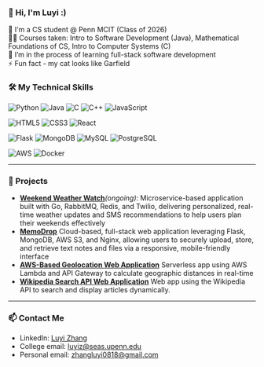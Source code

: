 ### 👋 Hi, I'm Luyi :)
🌱 I'm a CS student @ Penn MCIT (Class of 2026) \
👨‍💻 Courses taken: Intro to Software Development (Java), Mathematical Foundations of CS, Intro to Computer Systems (C) \
🔭 I’m in the process of learning full-stack software development \
⚡ Fun fact - my cat looks like Garfield 

### 🛠️ My Technical Skills

![Python](https://img.shields.io/badge/-Python-3776AB?style=for-the-badge&logo=python&logoColor=white)
![Java](https://img.shields.io/badge/-Java-007396?style=for-the-badge&logo=java&logoColor=white)
![C](https://img.shields.io/badge/-C-A8B9CC?style=for-the-badge&logo=c&logoColor=white)
![C++](https://img.shields.io/badge/-C++-00599C?style=for-the-badge&logo=c%2B%2B&logoColor=white)
![JavaScript](https://img.shields.io/badge/-JavaScript-F7DF1E?style=for-the-badge&logo=javascript&logoColor=black)

![HTML5](https://img.shields.io/badge/-HTML5-E34F26?style=for-the-badge&logo=html5&logoColor=white)
![CSS3](https://img.shields.io/badge/-CSS3-1572B6?style=for-the-badge&logo=css3)
![React](https://img.shields.io/badge/-React-61DAFB?style=for-the-badge&logo=react&logoColor=black)

![Flask](https://img.shields.io/badge/-Flask-000000?style=for-the-badge&logo=flask&logoColor=white)
![MongoDB](https://img.shields.io/badge/-MongoDB-47A248?style=for-the-badge&logo=mongodb&logoColor=white)
![MySQL](https://img.shields.io/badge/-MySQL-4479A1?style=for-the-badge&logo=mysql&logoColor=white)
![PostgreSQL](https://img.shields.io/badge/-PostgreSQL-336791?style=for-the-badge&logo=postgresql&logoColor=white)

![AWS](https://img.shields.io/badge/-AWS-232F3E?style=for-the-badge&logo=amazon-aws&logoColor=white)
![Docker](https://img.shields.io/badge/-Docker-2496ED?style=for-the-badge&logo=docker&logoColor=white)

---
 ### 🚀 Projects
- **[Weekend Weather Watch](https://github.com/luyiZhang818/Weekend-Weather-Watch)**_(ongoing)_: Microservice-based application built with Go, RabbitMQ, Redis, and Twilio, delivering personalized, real-time weather updates and SMS recommendations to help users plan their weekends effectively
- **[MemoDrop](https://github.com/luyiZhang818/MemoDrop)**  Cloud-based, full-stack web application leveraging Flask, MongoDB, AWS S3, and Nginx, allowing users to securely upload, store, and retrieve text notes and files via a responsive, mobile-friendly interface
- **[AWS-Based Geolocation Web Application](https://github.com/luyiZhang818/TwoPointOh)**  Serverless app using AWS Lambda and API Gateway to calculate geographic distances in real-time
- **[Wikipedia Search API Web Application](https://github.com/luyiZhang818/Wiki-Web-App)**  Web app using the Wikipedia API to search and display articles dynamically.

---
### 📫 Contact Me

- LinkedIn: [Luyi Zhang](linkedin.com/in/luyizhang0818)
- College email: luyiz@seas.upenn.edu
- Personal email: zhangluyi0818@gmail.com
